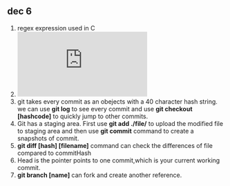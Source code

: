 ## dec 6

1. regex expression used in C
2. ![an inspiring quote](https://blog.sciencenet.cn/blog-414166-562616.html)
3. git takes every commit as an obejects with a 40 character hash string. we can use **git log** to see every commit and use **git checkout [hashcode]** to quickly jump to other commits.
4. Git has a staging area. First use **git add ./file/** to upload the modified file to staging area and then use **git commit** command to create a snapshots of commit.
5. **git diff [hash] [filename]** command can check the differences of file compared to commitHash 
6. Head is the pointer points to one commit,which is your current working commit.
7. **git branch [name]** can fork and create another reference.
